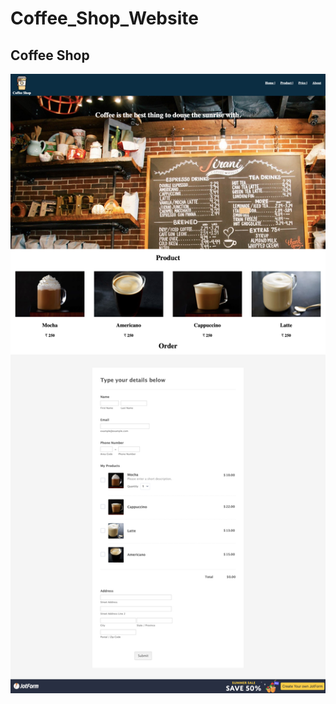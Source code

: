 # Coffee_Shop_Website

## Coffee Shop
![](https://github.com/PushpakkumarBH/Coffee_Shop/blob/master/preview.png)
